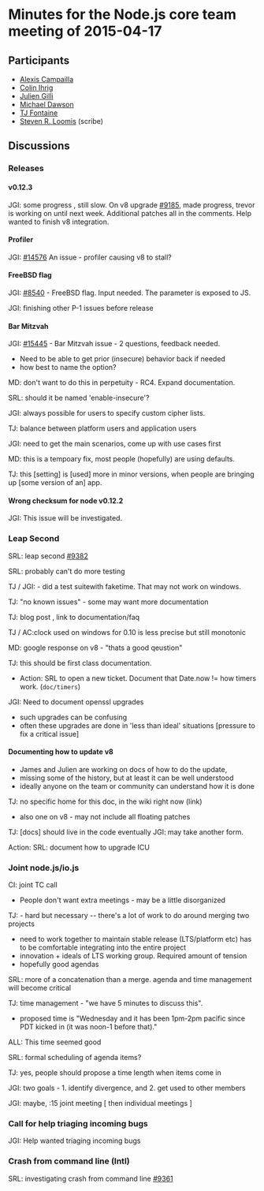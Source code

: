 # Minutes for the Node.js core team meeting of 2015-04-17

## Participants

* [Alexis Campailla](https://github.com/orangemocha)
* [Colin Ihrig](https://github.com/cjihrig)
* [Julien Gilli](https://github.com/misterdjules)
* [Michael Dawson](https://github.com/mhdawson)
* [TJ Fontaine](https://github.com/tjfontaine)
* [Steven R. Loomis](https://github.com/srl295) (scribe)

## Discussions

### Releases

#### v0.12.3

JGI: some progress , still slow.
On v8 upgrade [#9185](https://github.com/joyent/node/pull/9185), made
progress, trevor is working on until next week.
Additional patches all in the comments.
Help wanted to finish v8 integration.

#### Profiler

JGI: [#14576](https://github.com/joyent/node/issues/14576) An issue -
profiler causing v8 to stall?

#### FreeBSD flag

JGI: [#8540](https://github.com/joyent/node/issues/8540)  - FreeBSD
flag. Input needed. The parameter is exposed to JS.

JGI: finishing other P-1 issues before release

#### Bar Mitzvah

JGI: [#15445](https://github.com/joyent/node/issues/15445) - Bar
Mitzvah issue - 2 questions, feedback needed.

* Need to be able to get prior (insecure) behavior back if needed
* how best to name the option?

MD: don't want to do this in perpetuity - RC4. Expand documentation.

SRL: should it be named 'enable-insecure'?

JGI: always possible for users to specify custom cipher lists.

TJ: balance between platform users and application users

JGI: need to get the main scenarios, come up with use cases first

MD: this is a tempoary fix, most people (hopefully) are using defaults.

TJ: this [setting] is [used] more in minor versions, when people are
bringing up [some version of an] app.

#### Wrong checksum for node v0.12.2

JGI: This issue will be investigated.

### Leap Second

SRL: leap second [#9382](https://github.com/joyent/node/issues/9382)

SRL: probably can't do more testing

TJ / JGI: - did a test suitewith faketime. That may not work on windows.

TJ: "no known issues" - some may want more documentation

TJ:  blog post , link to documentation/faq

TJ / AC:clock used on windows for 0.10 is less precise but still monotonic

MD: google response on v8 - "thats a good qeustion"

TJ: this should be first class documentation.

- Action: SRL to open a new ticket. Document that Date.now  != how timers work.
(`doc/timers`)

JGI: Need to document openssl upgrades

* such upgrades can be confusing
* often these upgrades are done in 'less than ideal' situations
[pressure to fix a critical issue]

#### Documenting how to update v8

* James and Julien are working on docs of how to do the update,
* missing some of the history, but at least it can be well understood
* ideally anyone on the team or community can understand how it is done

TJ: no specific home for this doc, in the wiki right now (link)

* also one on v8 - may not include all floating patches

TJ:   [docs] should live in the code eventually
JGI:  may take another form.

Action: SRL: document how to upgrade ICU

### Joint node.js/io.js

CI: joint TC call

* People don't want extra meetings - may be a little disorganized

TJ: - hard but necessary -- there's a lot of work to do around merging
two projects

* need to work together to maintain stable release (LTS/platform etc)
has to be comfortable integrating into the entire project
* innovation + ideals of LTS working group.  Required amount of tension
* hopefully good agendas

SRL: more of a concatenation than a merge. agenda and time management
will become critical

TJ: time management - "we have 5 minutes to discuss this".

* proposed time is "Wednesday and it has been 1pm-2pm pacific since PDT
kicked in (it was noon-1 before that)."

ALL: This time seemed good

SRL: formal scheduling of agenda items?

TJ: yes, people should propose a time length when items come in

JGI: two goals - 1. identify divergence, and 2. get used to other members

JGI:  maybe, :15 joint meeting [ then individual meetings ]

### Call for help triaging incoming bugs

JGI: Help wanted triaging incoming bugs

### Crash from command line (Intl)

SRL: investigating crash from command line [#9361](https://github.com/joyent/node/issues/9361)
